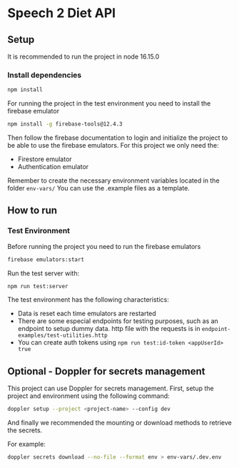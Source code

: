 # Speech 2 Diet API

## Setup

It is recommended to run the project in node 16.15.0

### Install dependencies

```bash
npm install
```

For running the project in the test environment you need to install the firebase emulator

```bash
npm install -g firebase-tools@12.4.3
```

Then follow the firebase documentation to login and initialize the project to be able to use the firebase emulators. For this project we only need the:

- Firestore emulator
- Authentication emulator

Remember to create the necessary environment variables located in the folder `env-vars/`
You can use the .example files as a template.

## How to run

### Test Environment

Before running the project you need to run the firebase emulators

```bash
firebase emulators:start
```

Run the test server with:

```bash
npm run test:server
```

The test environment has the following characteristics:

- Data is reset each time emulators are restarted
- There are some especial endpoints for testing purposes, such as an endpoint to setup dummy data. http file with the requests is in `endpoint-examples/test-utilities.http`
- You can create auth tokens using `npm run test:id-token <appUserId> true`

## Optional - Doppler for secrets management

This project can use Doppler for secrets management. First, setup the project and environment using the following command:

```bash
doppler setup --project <project-name> --config dev
```

And finally we recommended the mounting or download methods to retrieve the secrets.

For example:

```bash
doppler secrets download --no-file --format env > env-vars/.dev.env
```
